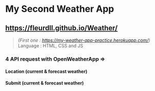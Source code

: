 # My Second Weather App

## https://fleurdll.github.io/Weather/
> *(First one : https://my-weather-app-practice.herokuapp.com/)*
Language : HTML, CSS and JS

### 4 API request with OpenWeatherApp =>
#### Location (current & forecast weather)
#### Submit (current & forecast weather)
